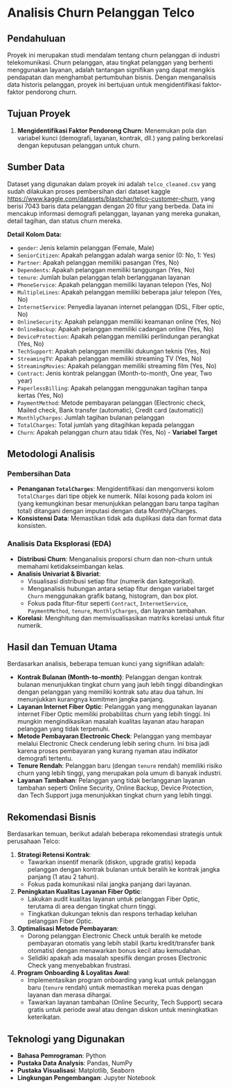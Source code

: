 
# Analisis Churn Pelanggan Telco

## Pendahuluan
Proyek ini merupakan studi mendalam tentang churn pelanggan di industri telekomunikasi. Churn pelanggan, atau tingkat pelanggan yang berhenti menggunakan layanan, adalah tantangan signifikan yang dapat mengikis pendapatan dan menghambat pertumbuhan bisnis. Dengan menganalisis data historis pelanggan, proyek ini bertujuan untuk mengidentifikasi faktor-faktor pendorong churn.

## Tujuan Proyek
1.  **Mengidentifikasi Faktor Pendorong Churn**: Menemukan pola dan variabel kunci (demografi, layanan, kontrak, dll.) yang paling berkorelasi dengan keputusan pelanggan untuk churn.

## Sumber Data
Dataset yang digunakan dalam proyek ini adalah `telco_cleaned.csv` yang sudah dilakukan proses pembersihan dari dataset kaggle https://www.kaggle.com/datasets/blastchar/telco-customer-churn, yang berisi 7043 baris data pelanggan dengan 20 fitur yang berbeda. Data ini mencakup informasi demografi pelanggan, layanan yang mereka gunakan, detail tagihan, dan status churn mereka.

**Detail Kolom Data:**
-   `gender`: Jenis kelamin pelanggan (Female, Male)
-   `SeniorCitizen`: Apakah pelanggan adalah warga senior (0: No, 1: Yes)
-   `Partner`: Apakah pelanggan memiliki pasangan (Yes, No)
-   `Dependents`: Apakah pelanggan memiliki tanggungan (Yes, No)
-   `tenure`: Jumlah bulan pelanggan telah berlangganan layanan
-   `PhoneService`: Apakah pelanggan memiliki layanan telepon (Yes, No)
-   `MultipleLines`: Apakah pelanggan memiliki beberapa jalur telepon (Yes, No)
-   `InternetService`: Penyedia layanan internet pelanggan (DSL, Fiber optic, No)
-   `OnlineSecurity`: Apakah pelanggan memiliki keamanan online (Yes, No)
-   `OnlineBackup`: Apakah pelanggan memiliki cadangan online (Yes, No)
-   `DeviceProtection`: Apakah pelanggan memiliki perlindungan perangkat (Yes, No)
-   `TechSupport`: Apakah pelanggan memiliki dukungan teknis (Yes, No)
-   `StreamingTV`: Apakah pelanggan memiliki streaming TV (Yes, No)
-   `StreamingMovies`: Apakah pelanggan memiliki streaming film (Yes, No)
-   `Contract`: Jenis kontrak pelanggan (Month-to-month, One year, Two year)
-   `PaperlessBilling`: Apakah pelanggan menggunakan tagihan tanpa kertas (Yes, No)
-   `PaymentMethod`: Metode pembayaran pelanggan (Electronic check, Mailed check, Bank transfer (automatic), Credit card (automatic))
-   `MonthlyCharges`: Jumlah tagihan bulanan pelanggan
-   `TotalCharges`: Total jumlah yang ditagihkan kepada pelanggan
-   `Churn`: Apakah pelanggan churn atau tidak (Yes, No) - **Variabel Target**

## Metodologi Analisis

### Pembersihan Data
-   **Penanganan `TotalCharges`**: Mengidentifikasi dan mengonversi kolom `TotalCharges` dari tipe objek ke numerik. Nilai kosong pada kolom ini (yang kemungkinan besar menunjukkan pelanggan baru tanpa tagihan total) ditangani dengan imputasi dengan data MonthlyCharges.
-   **Konsistensi Data**: Memastikan tidak ada duplikasi data dan format data konsisten.

### Analisis Data Eksplorasi (EDA)
-   **Distribusi Churn**: Menganalisis proporsi churn dan non-churn untuk memahami ketidakseimbangan kelas.
-   **Analisis Univariat & Bivariat**:
    -   Visualisasi distribusi setiap fitur (numerik dan kategorikal).
    -   Menganalisis hubungan antara setiap fitur dengan variabel target `Churn` menggunakan grafik batang, histogram, dan box plot.
    -   Fokus pada fitur-fitur seperti `Contract`, `InternetService`, `PaymentMethod`, `tenure`, `MonthlyCharges`, dan layanan tambahan.
-   **Korelasi**: Menghitung dan memvisualisasikan matriks korelasi untuk fitur numerik.



## Hasil dan Temuan Utama
Berdasarkan analisis, beberapa temuan kunci yang signifikan adalah:

-   **Kontrak Bulanan (Month-to-month)**: Pelanggan dengan kontrak bulanan menunjukkan tingkat churn yang jauh lebih tinggi dibandingkan dengan pelanggan yang memiliki kontrak satu atau dua tahun. Ini menunjukkan kurangnya komitmen jangka panjang.
-   **Layanan Internet Fiber Optic**: Pelanggan yang menggunakan layanan internet Fiber Optic memiliki probabilitas churn yang lebih tinggi. Ini mungkin mengindikasikan masalah kualitas layanan atau harapan pelanggan yang tidak terpenuhi.
-   **Metode Pembayaran Electronic Check**: Pelanggan yang membayar melalui Electronic Check cenderung lebih sering churn. Ini bisa jadi karena proses pembayaran yang kurang nyaman atau indikator demografi tertentu.
-   **Tenure Rendah**: Pelanggan baru (dengan `tenure` rendah) memiliki risiko churn yang lebih tinggi, yang merupakan pola umum di banyak industri.
-   **Layanan Tambahan**: Pelanggan yang tidak berlangganan layanan tambahan seperti Online Security, Online Backup, Device Protection, dan Tech Support juga menunjukkan tingkat churn yang lebih tinggi.

## Rekomendasi Bisnis
Berdasarkan temuan, berikut adalah beberapa rekomendasi strategis untuk perusahaan Telco:

1.  **Strategi Retensi Kontrak**:
    -   Tawarkan insentif menarik (diskon, upgrade gratis) kepada pelanggan dengan kontrak bulanan untuk beralih ke kontrak jangka panjang (1 atau 2 tahun).
    -   Fokus pada komunikasi nilai jangka panjang dari layanan.
2.  **Peningkatan Kualitas Layanan Fiber Optic**:
    -   Lakukan audit kualitas layanan untuk pelanggan Fiber Optic, terutama di area dengan tingkat churn tinggi.
    -   Tingkatkan dukungan teknis dan respons terhadap keluhan pelanggan Fiber Optic.
3.  **Optimalisasi Metode Pembayaran**:
    -   Dorong pelanggan Electronic Check untuk beralih ke metode pembayaran otomatis yang lebih stabil (kartu kredit/transfer bank otomatis) dengan menawarkan bonus kecil atau kemudahan.
    -   Selidiki apakah ada masalah spesifik dengan proses Electronic Check yang menyebabkan frustrasi.
4.  **Program Onboarding & Loyalitas Awal**:
    -   Implementasikan program onboarding yang kuat untuk pelanggan baru (`tenure` rendah) untuk memastikan mereka puas dengan layanan dan merasa dihargai.
    -   Tawarkan layanan tambahan (Online Security, Tech Support) secara gratis untuk periode awal atau dengan diskon untuk meningkatkan keterikatan.

## Teknologi yang Digunakan
-   **Bahasa Pemrograman**: Python
-   **Pustaka Data Analysis**: Pandas, NumPy
-   **Pustaka Visualisasi**: Matplotlib, Seaborn
-   **Lingkungan Pengembangan**: Jupyter Notebook
